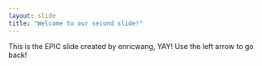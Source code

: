 ```yaml
---
layout: slide
title: "Welcome to our second slide!"
---
```

This is the EPIC slide created by enricwang, YAY!
Use the left arrow to go back!
